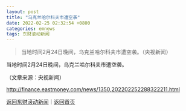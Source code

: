 ```yaml
---
layout: post
title: "乌克兰哈尔科夫市遭空袭"
date: 2022-02-25 02:32:54 +0800
categories: emnews
tags: 东财滚动新闻
---
```

> 当地时间2月24日晚间，乌克兰哈尔科夫市遭空袭。（央视新闻）

<p>当地时间2月24日晚间，乌克兰哈尔科夫市遭空袭。 </p><p class="em_media">（文章来源：央视新闻）</p>

<http://finance.eastmoney.com/news/1350,202202252288322211.html>

[返回东财滚动新闻](//finews.withounder.com/emnews/)｜[返回首页](//finews.withounder.com/)